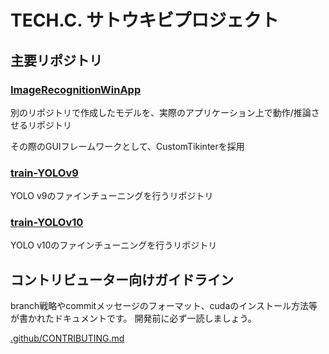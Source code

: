 # TECH.C. サトウキビプロジェクト

<!--
TODO: ここに記述していくもの
- プロジェクトの概要
- どのリポジトリが、どんな役割を持っている
- CONTRIBUTING.mdへのリンク
- HuggingFaceへのリンク
-->

## 主要リポジトリ

### [ImageRecognitionWinApp](https://github.com/TechC-SugarCane/ImageRecognitionWinApp)

別のリポジトリで作成したモデルを、実際のアプリケーション上で動作/推論させるリポジトリ

その際のGUIフレームワークとして、CustomTikinterを採用

### [train-YOLOv9](https://github.com/TechC-SugarCane/train-YOLOv9)

YOLO v9のファインチューニングを行うリポジトリ

### [train-YOLOv10](https://github.com/TechC-SugarCane/train-YOLOv10)

YOLO v10のファインチューニングを行うリポジトリ

## コントリビューター向けガイドライン

branch戦略やcommitメッセージのフォーマット、cudaのインストール方法等が書かれたドキュメントです。
開発前に必ず一読しましょう。

[.github/CONTRIBUTING.md](https://github.com/TechC-SugarCane/.github/blob/main/CONTRIBUTING.md)
